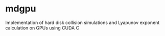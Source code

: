 mdgpu
=====

Implementation of hard disk collision simulations and Lyapunov exponent calculation on GPUs using CUDA C
